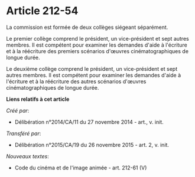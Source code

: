 # Article 212-54

La commission est formée de deux collèges siégeant séparément. 

Le premier collège comprend le président, un vice-président et sept autres membres. Il est compétent pour examiner les
demandes d'aide à l'écriture et à la réécriture des premiers scénarios d'œuvres cinématographiques de longue durée. 

Le deuxième collège comprend le président, un vice-président et sept autres membres. Il est compétent pour examiner les
demandes d'aide à l'écriture et à la réécriture des autres scénarios d'œuvres cinématographiques de longue durée.

**Liens relatifs à cet article**

_Créé par_:

  - Délibération n°2014/CA/11 du 27 novembre 2014 - art., v. init.

_Transféré par_:

  - Délibération n°2015/CA/19 du 26 novembre 2015 - art. 2, v. init.

_Nouveaux textes_:

  - Code du cinéma et de l'image animée - art. 212-61 (V)

